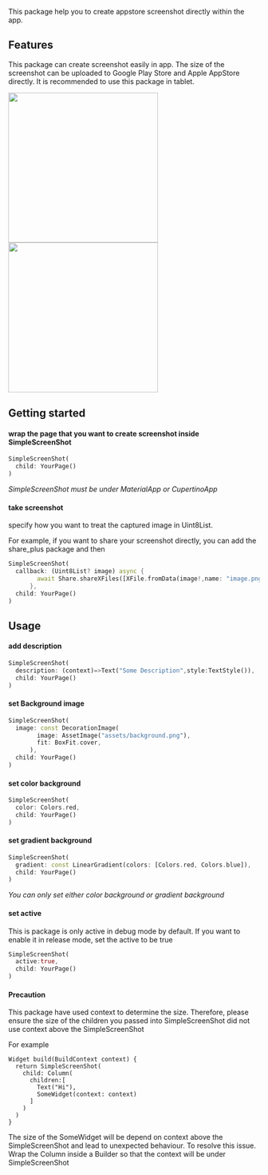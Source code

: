 This package help you to create appstore screenshot directly within the app.

## Features

This package can create screenshot easily in app. The size of the screenshot can be uploaded to Google Play Store and Apple AppStore directly. 
It is recommended to use this package in tablet.

<img src="https://github.com/lky2431/simple_appstore_screenshot/assets/61407859/e403b741-54a8-4fe3-bb55-29e7b4ca9adb" width="300" />
<img src="https://github.com/lky2431/simple_appstore_screenshot/assets/61407859/25fdb1e3-25e8-47f3-af1a-c95e34c3cc0d" width="300" />


## Getting started

#### wrap the page that you want to create screenshot inside SimpleScreenShot

```Dart
SimpleScreenShot(
  child: YourPage()
)
```
*SimpleScreenShot must be under MaterialApp or CupertinoApp*


#### take screenshot
specify how you want to treat the captured image in Uint8List.

For example, if you want to share your screenshot directly, you can add the share_plus package and then
```Dart
SimpleScreenShot(
  callback: (Uint8List? image) async {
        await Share.shareXFiles([XFile.fromData(image!,name: "image.png", mimeType: "png")]);
      },
  child: YourPage()
)
```



## Usage

#### add description
```Dart
SimpleScreenShot(
  description: (context)=>Text("Some Description",style:TextStyle()),
  child: YourPage()
)
```

#### set Background image
```Dart
SimpleScreenShot(
  image: const DecorationImage(
        image: AssetImage("assets/background.png"),
        fit: BoxFit.cover,
      ),
  child: YourPage()
)
```

#### set color background
```Dart
SimpleScreenShot(
  color: Colors.red,
  child: YourPage()
)
```

#### set gradient background
```Dart
SimpleScreenShot(
  gradient: const LinearGradient(colors: [Colors.red, Colors.blue]),
  child: YourPage()
)
```
*You can only set either color background or gradient background*


#### set active
This is package is only active in debug mode by default.
If you want to enable it in release mode, set the active to be true
```Dart
SimpleScreenShot(
  active:true,
  child: YourPage()
)
```

#### Precaution
This package have used context to determine the size. Therefore, please ensure the size of the children you passed into SimpleScreenShot did not use context above the SimpleScreenShot

For example
```
Widget build(BuildContext context) {
  return SimpleScreenShot(
    child: Column(
      children:[
        Text("Hi"),
        SomeWidget(context: context)
      ]
    )
  )
}
```
The size of the SomeWidget will be depend on context above the SimpleScreenShot and lead to unexpected behaviour.
To resolve this issue. Wrap the Column inside a Builder so that the context will be under SimpleScreenShot




